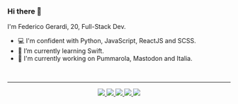 ### Hi there 👋


I'm Federico Gerardi, 20, Full-Stack Dev.

- 💻 I'm confident with Python, JavaScript, ReactJS and SCSS.
- 🌱 I’m currently learning Swift.
- 🔧 I'm currently working on Pummarola, Mastodon and Italia.

<br>

---

<p align='center'>
  <a href='https://federicogerardi.it'>
    <img src='https://img.shields.io/badge/-Portfolio-e41937?logo=react&logoColor=white'/>
  </a>
  
  <a href='https://www.instagram.com/federico.gerardi/'>
    <img src='https://img.shields.io/badge/-Instagram-C13584?logo=instagram&logoColor=white'/>
  </a>
  
  <a href='https://www.linkedin.com/in/federico-gerardi-81407a1a1/'>
    <img src='https://img.shields.io/badge/-Linkedin-0e76a8?logo=linkedin&logoColor=white'/>
  </a>
  
  

  <a href='https://open.spotify.com/user/ssflm6s5b591zetx0drnfdpsu'>
    <img src='https://img.shields.io/badge/-Spotify-1ed760?logo=spotify&logoColor=white'/>
  </a>
  

  <a href='https://discord.com/users/434382065849466893'>
    <img src='https://img.shields.io/badge/-Discord-5865F2?logo=discord&logoColor=white'/>
  </a>
</p>
